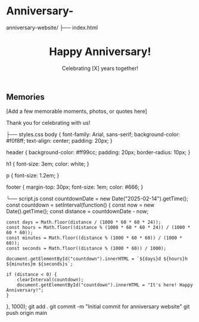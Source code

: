 # Anniversary-
anniversary-website/
├── index.html
<!DOCTYPE html>
<html lang="en">
<head>
    <meta charset="UTF-8">
    <meta name="viewport" content="width=device-width, initial-scale=1.0">
    <title>Our Anniversary</title>
    <link rel="stylesheet" href="styles.css">
</head>
<body>
    <header>
        <h1>Happy Anniversary!</h1>
        <p>Celebrating [X] years together!</p>
    </header>
    <section>
        <h2>Memories</h2>
        <p>[Add a few memorable moments, photos, or quotes here]</p>
    </section>
    <footer>
        <p>Thank you for celebrating with us!</p>
    </footer>
    <script src="script.js"></script>
</body>
</html>
<div id="countdown"></div>


├── styles.css
body {
    font-family: Arial, sans-serif;
    background-color: #f0f8ff;
    text-align: center;
    padding: 20px;
}

header {
    background-color: #ff99cc;
    padding: 20px;
    border-radius: 10px;
}

h1 {
    font-size: 3em;
    color: white;
}

p {
    font-size: 1.2em;
}

footer {
    margin-top: 30px;
    font-size: 1em;
    color: #666;
}

└── script.js
const countdownDate = new Date("2025-02-14").getTime();
const countdown = setInterval(function() {
    const now = new Date().getTime();
    const distance = countdownDate - now;

    const days = Math.floor(distance / (1000 * 60 * 60 * 24));
    const hours = Math.floor((distance % (1000 * 60 * 60 * 24)) / (1000 * 60 * 60));
    const minutes = Math.floor((distance % (1000 * 60 * 60)) / (1000 * 60));
    const seconds = Math.floor((distance % (1000 * 60)) / 1000);

    document.getElementById("countdown").innerHTML = `${days}d ${hours}h ${minutes}m ${seconds}s`;

    if (distance < 0) {
        clearInterval(countdown);
        document.getElementById("countdown").innerHTML = "It's here! Happy Anniversary!";
    }
}, 1000);
git add .
git commit -m "Initial commit for anniversary website"
git push origin main


